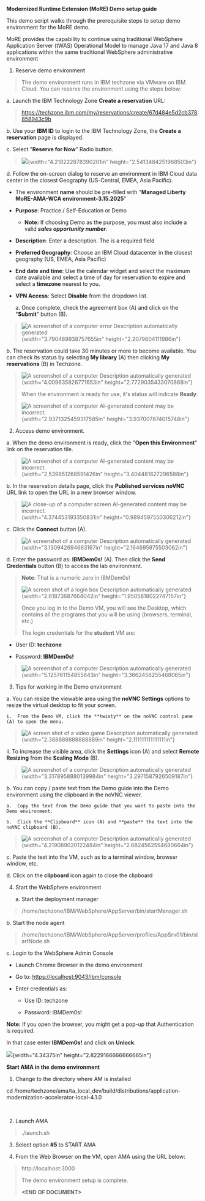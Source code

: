 **Modernized Runtime Extension (MoRE) Demo setup guide**

This demo script walks through the prerequisite steps to setup demo environment for the MoRE demo.

MoRE provides the capability to continue using traditional WebSphere Application Server (tWAS) Operational Model to manage Java 17 and Java 8 applications within the same traditional WebSphere administrative environment

1.  Reserve demo environment

> The demo environment runs in IBM techzone via VMware on IBM Cloud. You can reserve the environment using the steps below:

a.  Launch the IBM Technology Zone **Create a reservation** URL:

> <https://techzone.ibm.com/my/reservations/create/67d484e5d2cb378858943c9b>

b.  Use your **IBM ID** to login to the IBM Technology Zone, the **Create a reservation** page is displayed.

c.  Select "**Reserve for Now**" Radio button.

> ![](./media_setup/media/image1.png){width="4.218222878390201in" height="2.5413484251968503in"}

d.  Follow the on-screen dialog to reserve an environment in IBM Cloud data center in the closest Geography (US-Central, EMEA, Asia Pacific).

- The environment **name** should be pre-filled with "**Managed Liberty MoRE-AMA-WCA environment-3.15.2025**"

- **Purpose**: Practice / Self-Education or Demo

  - **Note:** If choosing Demo as the purpose, you must also include a valid ***sales opportunity number***.

- **Description**: Enter a description. The is a required field

- **Preferred Geography**: Choose an IBM Cloud datacenter in the closest geography (US, EMEA, Asia Pacific)

- **End date and time**: Use the calendar widget and select the maximum date available and select a time of day for reservation to expire and select a **timezone** nearest to you.

<!-- -->

- **VPN Access**: Select **Disable** from the dropdown list.

  a.  Once complete, check the agreement box (A) and click on the "**Submit**" button (B).

> ![A screenshot of a computer error Description automatically generated](./media_setup/media/image2.png){width="3.790489938757655in" height="2.2079604111986in"}

b.  The reservation could take 30 minutes or more to become available. You can check its status by selecting **My library** (A) then clicking **My reservations** (B) in Techzone.

> ![A screenshot of a computer Description automatically generated](./media_setup/media/image3.png){width="4.009635826771653in" height="2.7729035433070868in"}
>
> When the environment is ready for use, it's status will indicate **Ready**.
>
> ![A screenshot of a computer AI-generated content may be incorrect.](./media_setup/media/image4.png){width="2.9371325459317585in" height="3.937007874015748in"}

2.  Access demo environment.

<!-- -->

a.  When the demo environment is ready, click the "**Open this Environment**" link on the reservation tile.

> ![A screenshot of a computer AI-generated content may be incorrect.](./media_setup/media/image5.png){width="2.539851268591426in" height="3.404481627296588in"}

b.  In the reservation details page, click the **Published services noVNC** URL link to open the URL in a new browser window.

> ![A close-up of a computer screen AI-generated content may be incorrect.](./media_setup/media/image6.png){width="4.374453193350831in" height="0.9894597550306212in"}

c.  Click the **Connect** button (A).

> ![A screenshot of a computer Description automatically generated](./media_setup/media/image7.png){width="3.130942694663167in" height="2.164695975503062in"}

d.  Enter the password as: **IBMDem0s!** (A). Then click the **Send Credentials** button (B) to access the lab environment.

> **Note**: That is a numeric zero in IBMDem0s!
>
> ![A screen shot of a login box Description automatically generated](./media_setup/media/image8.png){width="2.61873687664042in" height="1.9505818022747157in"}
>
> Once you log in to the Demo VM, you will see the Desktop, which contains all the programs that you will be using (browsers, terminal, etc.)
>
> The login credentials for the **student** VM are:

- User ID: **techzone**

- Password: **IBMDem0s!**

> ![A screenshot of a computer Description automatically generated](./media_setup/media/image9.png){width="5.125761154855643in" height="3.3662456255468065in"}

3.  Tips for working in the Demo environment

<!-- -->

a.  You can resize the viewable area using the **noVNC Settings** options to resize the virtual desktop to fit your screen.

    i.  From the Demo VM, click the **twisty** on the noVNC control pane (A) to open the menu. 

> ![A screen shot of a video game Description automatically generated](./media_setup/media/image10.png){width="2.388888888888889in" height="2.111111111111111in"}

ii. To increase the visible area, click the **Settings** icon (A) and select **Remote Resizing** from the **Scaling Mode** (B).

> ![A screenshot of a computer Description automatically generated](./media_setup/media/image11.png){width="3.3178958880139984in" height="3.2971587926509187in"}

b.  You can copy / paste text from the Demo guide into the Demo environment using the clipboard in the noVNC viewer. 

    a.  Copy the text from the Demo guide that you want to paste into the Demo environment.

    b.  Click the **Clipboard** icon (A) and **paste** the text into the noVNC clipboard (B).

> ![A screenshot of a computer Description automatically generated](./media_setup/media/image12.png){width="4.219089020122484in" height="2.6824562554680664in"}

c.  Paste the text into the VM, such as to a terminal window, browser window, etc. 

d.  Click on the **clipboard** icon again to close the clipboard

<!-- -->

4.  Start the WebSphere environment

    a.  Start the deployment manager

> /home/techzone/IBM/WebSphere/AppServer/bin/startManager.sh

b.  Start the node agent

> /home/techzone/IBM/WebSphere/AppServer/profiles/AppSrv01/bin/startNode.sh

c.  Login to the WebSphere Admin Console

- Launch Chrome Browser in the demo environment

- Go to: <https://localhost:9043/ibm/console>

- Enter credentials as:

  - Use ID: techzone

  - Password: IBMDem0s!

**Note:** If you open the browser, you might get a pop-up that Authentication is required.

In that case enter **IBMDem0s!** and click on **Unlock**.

![](./media_setup/media/image13.png){width="4.34375in" height="2.8229166666666665in"}

**Start AMA in the demo environment**

1.  Change to the directory where AM is installed

cd /home/techzone/ama/ta_local_dev/build/distributions/application-modernization-accelerator-local-4.1.0

 

2.  Launch AMA

> ./launch.sh

3.  Select option **#5** to START AMA

4.  From the Web Browser on the VM, open AMA using the URL below:

> http://localhost:3000
>
> The demo environment setup is complete.
>
> **\<END OF DOCUMENT\>**
